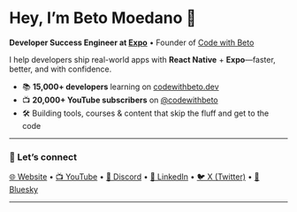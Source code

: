 # Hey, I’m Beto Moedano 👋  
**Developer Success Engineer at [Expo](https://expo.dev)** • Founder of [Code with Beto](https://codewithbeto.dev)  

I help developers ship real-world apps with **React Native** + **Expo**—faster, better, and with confidence.

- 📚 **15,000+ developers** learning on [codewithbeto.dev](https://codewithbeto.dev)
- 📺 **20,000+ YouTube subscribers** on [@codewithbeto](https://www.youtube.com/@codewithbeto)
- 🛠️ Building tools, courses & content that skip the fluff and get to the code

---

### 🔗 Let’s connect
[🌐 Website](https://codewithbeto.dev) • [📺 YouTube](https://www.youtube.com/@codewithbeto) • [💬 Discord](https://discord.com/invite/dbYfWFw862) • [💼 LinkedIn](https://www.linkedin.com/in/betomoedano/) • [🐦 X (Twitter)](https://x.com/betomoedano) • [🌌 Bluesky](https://bsky.app/profile/codewithbeto.dev)

---
